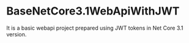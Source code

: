 # BaseNetCore3.1WebApiWithJWT
It is a basic webapi project prepared using JWT tokens in Net Core 3.1 version.
